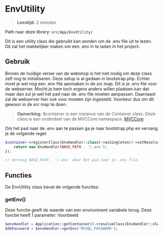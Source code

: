 # EnvUtility
> **Leestijd:** 2 minuten

Path naar deze library: `src/App/EnvUtility/`

Dit is een utility class die gebruikt kan worden om de .env file uit te lezen. Dit zal het makkelijker maken om een .env in te laden in het project.

## Gebruik

Binnen de huidige versie van de webshop is het niet nodig om deze class zelf nog te initialiseren. Deze setup is al gedaan in bootstrap.php. Echter moet je wel nog een .env file aanmaken in de src map. Dit is je .env file voor de webserver. Mocht je hem toch ergens anders willen plaatsen kan dat maar dan zul je wel het pad naar de .env file moeten aanpassen. Daarnaast zal de webserver hier ook voor moeten zijn ingesteld. Voorkeur dus om dit gewoon in de src map te doen.

> **Opmerking:** $container is een instance van de Container class. Deze class is een onderdeel van de MVCCore namespace. [MVCCore](./MVCCore/MVCCore.md)

Om het pad naar de .env aan te passen ga je naar bootstrap.php en vervang je de volgende regel:

```php
$container->registerClass(EnvHandler::class)->asSingleton()->setResolver(function() {
    return new EnvHandler(BASE_PATH . '/.env');
});

// Vervang BASE_PATH . '/.env' door het pad naar je .env file.
```

## Functies

De EnvUtility class bevat de volgende functies:

### getEnv()

Deze functie geeft de waarde van een environment variabele terug. Deze functie heeft 1 parameter:
Voorbeeld

```php
$envHandler = Application::getContainer()->resolveClass(EnvHandler::class);
$dbPassword = $envHandler->getEnv('MYSQL_PASSWORD');
```